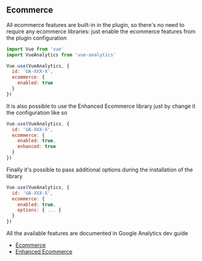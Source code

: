 ## Ecommerce

All ecommerce features are built-in in the plugin, so there's no need to require any ecommerce libraries: just enable the ecommerce features from the plugin configuration

```js
import Vue from 'vue'
import VueAnalytics from 'vue-analytics'

Vue.use(VueAnalytics, {
  id: 'UA-XXX-X',
  ecommerce: {
    enabled: true
  }
})
```

It is also possible to use the Enhanced Ecommerce library just by change it the configuration like so

```js
Vue.use(VueAnalytics, {
  id: 'UA-XXX-X',
  ecommerce: {
    enabled: true,
    enhanced: true
  }
})
```

Finally it's possible to pass additional options during the installation of the library

```js
Vue.use(VueAnalytics, {
  id: 'UA-XXX-X',
  ecommerce: {
    enabled: true,
    options: { ... }
  }
})
```

All the available features are documented in Google Analytics dev guide

- [Ecommerce](https://developers.google.com/analytics/devguides/collection/analyticsjs/ecommerce)
- [Enhanced Ecommerce](https://developers.google.com/analytics/devguides/collection/analyticsjs/enhanced-ecommerce)
